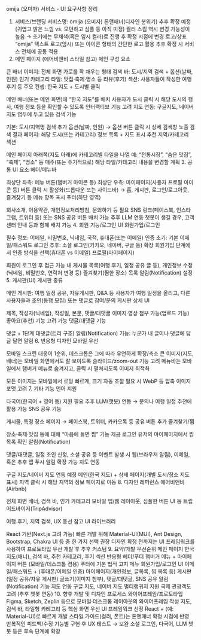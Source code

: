 omija (오미자) 서비스 - UI 요구사항 정리
1. 서비스/브랜딩
서비스명: omija (오미자)
톤앤매너(디자인 분위기)
추후 확정 예정 (귀엽고 밝은 느낌 vs. 모던하고 심플 등 아직 미정)
컬러 스킴 역시 변경 가능성이 높음 → 초기에는 무채색(혹은 임시 컬러)로 진행 후 확정 시점에 변경
로고/상표
“omija” 텍스트 로고(임시) 또는 아이콘 형태의 간단한 로고 활용
추후 확정 시 서비스 전체에 공통 적용
2. 메인 페이지 (에어비앤비 스타일 참고)
메인 구성 요소

큰 배너 이미지: 전체 화면 가로를 꽉 채우는 형태
검색 바: 도시/지역 검색 + 옵션(날짜, 인원)
인기 카테고리 타일: 맛집·축제·명소 등
리뷰(후기) 섹션: 사용자들이 작성한 여행 후기 등
주요 컨셉: 한국 지도 + 도시별 클릭

메인 배너(또는 메인 화면)에 “한국 지도”를 배치
사용자가 도시 클릭 시 해당 도시의 행사, 여행 정보 등을 확인할 수 있도록 인터랙티브 기능 고려
지도 연동: 구글지도, 네이버 지도 염두에 두고 있음
검색 기능

기본: 도시/지역명 검색
추가 옵션(날짜, 인원) → 옵션 버튼 클릭 시 상세 검색창 노출
검색 결과 페이지: 해당 도시(또는 카테고리) 정보 목록 + 지도 표시
추천 지역/카테고리 섹션

메인 페이지 아래쪽(지도 아래)에 카테고리별 타일을 나열
예: “전통시장”, “숨은 맛집”, “축제”, “명소” 등
매주(또는 주기적으로) 해당 타일/카테고리 내용을 변경할 계획
3. 공통 UI 요소
헤더/메뉴바

최상단 좌측: 메뉴 버튼(햄버거 아이콘 등)
최상단 우측: 마이페이지(사용자 프로필 아이콘 등) 버튼
클릭 시 활성화(드롭다운 또는 사이드바) → 홈, 게시판, 로그인/로그아웃, 즐겨찾기 등 메뉴 항목 표시
푸터(하단 영역)

회사소개, 이용약관, 개인정보처리방침, 문의하기 등 필요
SNS 링크(페이스북, 인스타그램, 트위터 등) 또는 SNS 공유 버튼 배치 가능
추후 LLM 연동 챗봇이 생길 경우, 고객센터 안내 등과 함께 배치 가능
4. 회원 기능/로그인 UI
회원가입/로그인

필수 정보: 이메일, 비밀번호, 닉네임, 국적, 휴대폰(또는 이메일) 인증
초기: 기본 이메일/패스워드 로그인
추후: 소셜 로그인(카카오, 네이버, 구글 등) 확장
회원가입 단계에서 인증 방식을 선택(휴대폰 vs 이메일)
프로필(마이페이지)

회원이 로그인 후 접근 가능
내 게시물 목록(여행 후기, 일정 공유 글 등), 개인정보 수정(닉네임, 비밀번호, 연락처 변경 등)
즐겨찾기(찜한 장소) 목록
알림(Notification) 설정
5. 게시판(UI)
게시판 종류

메인 게시판: 여행 일정 공유, 자유게시판, Q&A 등
사용자가 여행 일정을 올리고, 다른 사용자들과 조인(동행 모집) 또는 댓글로 참여/문의
게시판 상세 UI

제목, 작성자(닉네임), 작성일, 본문, 댓글/대댓글
이미지·영상 첨부 가능(업로드 기능)
좋아요(추천) 기능 고려 가능
댓글/대댓글 기능

댓글 + 1단계 대댓글(트리 구조)
알림(Notification) 기능: 누군가 내 글이나 댓글에 답글 달면 알림
6. 반응형 디자인
모바일 우선

모바일 스크린 대응이 1순위, 데스크톱은 그에 따라 유연하게 확장/축소
큰 이미지(지도, 배너)는 모바일 화면에서도 잘 보이도록 슬라이드/zoom-out 기능 고려
메뉴바는 모바일에서 햄버거 메뉴로 숨겨지고, 클릭 시 펼쳐지도록
이미지 최적화

모든 이미지는 모바일에서 로딩 빠르게, 크기 자동 조절
필요 시 WebP 등 압축 이미지 포맷 고려
7. 기타 기능
언어 지원

다국어(한국어 + 영어 등) 지원 필요
추후 LLM(챗봇) 연동 → 문의나 여행 일정 추천에 활용 가능
SNS 공유 기능

게시물, 특정 장소 페이지 → 페이스북, 트위터, 카카오톡 등 공유 버튼 추가
즐겨찾기/찜

장소·축제·맛집 등에 대해 “마음에 들면 찜” 기능 제공
로그인 유저의 마이페이지에서 찜 목록 확인
알림(Notification)

댓글/대댓글, 일정 조인 신청, 소셜 공유 등 이벤트 발생 시
웹(브라우저 알림), 이메일, 혹은 추후 앱 푸시 알림 확장 가능
지도 연동

구글 지도/네이버 지도 연동 예정
메인(한국 지도) + 상세 페이지(개별 도시/장소 지도 표시)
지역 클릭 시 해당 지역의 정보 페이지로 이동
8. 디자인 레퍼런스
에어비앤비(Airbnb)

전체 화면 배너, 검색 바, 인기 카테고리
모바일 앱/웹 레이아웃, 심플한 버튼 UI 등
트립어드바이저(TripAdvisor)

여행 후기, 지역 검색, UX 동선 참고
UI 라이브러리

React 기반(Next.js 고려 가능)
빠른 개발 위해 Material-UI(MUI), Ant Design, Bootstrap, Chakra UI 등 중 한 가지 선택 권장
디자인 확정 전까지는 UI 프레임워크를 사용하여 프로토타입 우선 개발 후 추후 커스텀
9. 요약/개발 우선순위
메인 페이지
한국 지도(배너), 검색 바, 추천 카테고리, 후기 섹션
반응형 헤더/푸터
햄버거 메뉴 + 마이페이지 버튼 (모바일/데스크톱 겸용)
푸터에 기본 법적 고지 메뉴
회원가입/로그인 UI
이메일/패스워드 + (휴대폰/이메일 인증)
마이페이지(개인정보, 글목록, 찜 목록 등)
게시판(일정 공유/자유 게시판)
글쓰기(이미지 첨부), 댓글/대댓글, SNS 공유
알림(Notification) 기능
지도 연동
구글 지도, 네이버 지도
멀티랭귀지 지원
국제 관광객도 고려 (추후 챗봇 연동)
10. 향후 개발 및 디자인 프로세스
와이어프레임/프로토타입
Figma, Sketch, Zeplin 등으로 모바일·데스크톱 레이아웃의 와이어프레임 작성
지도, 검색 바, 타일형 카테고리 등 핵심 화면 우선
UI 프레임워크 선정
React + (예: Material-UI)로 빠르게 개발
스타일 가이드(컬러, 폰트)는 톤앤매너 확정 시점에 반영
반복적인 피드백/수정
기능별 구현 후 UX 테스트 → 보완
소셜 로그인, 다국어, LLM 챗봇 등은 후속 단계에 확장
